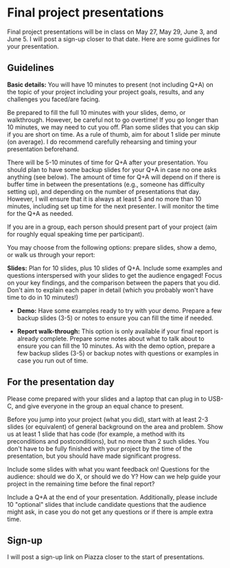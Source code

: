 # Final project presentations

Final project presentations will be in class on May 27, May 29, June 3, and June 5.
I will post a sign-up closer to that date.
Here are some guidlines for your presentation.

## Guidelines

**Basic details:** You will have 10 minutes to present (not including Q+A) on the topic of your project including your project goals, results, and any challenges you faced/are facing.

Be prepared to fill the full 10 minutes with your slides, demo, or walkthrough.
However, be careful not to go overtime! If you go longer than 10 minutes, we may need to cut you off. Plan some slides that you can skip if you are short on time.
As a rule of thumb, aim for about 1 slide per minute (on average).
I do recommend carefully rehearsing and timing your presentation beforehand.

There will be 5-10 minutes of time for Q+A after your presentation. You should plan to have some backup slides for your Q+A in case no one asks anything (see below).
The amount of time for Q+A will depend on if there is buffer time in between the presentations (e.g., someone has difficulty setting up), and depending on the number of presentations that day.
However, I will ensure that it is always at least 5 and no more than 10 minutes, including set up time for the next presenter. I will monitor the time for the Q+A as needed.

If you are in a group, each person should present part of your project (aim for roughly equal speaking time per participant).

You may choose from the following options: prepare slides, show a demo, or walk us through your report:

**Slides:** Plan for 10 slides, plus 10 slides of Q+A. Include some examples and questions interspersed with your slides to get the audience engaged! Focus on your key findings, and the comparison between the papers that you did. Don't aim to explain each paper in detail (which you probably won't have time to do in 10 minutes!)

- **Demo:** Have some examples ready to try with your demo. Prepare a few backup slides (3-5) or notes to ensure you can fill the time if needed.

- **Report walk-through:** This option is only available if your final report is already complete. Prepare some notes about what to talk about to ensure you can fill the 10 minutes. As with the demo option, prepare a few backup slides (3-5) or backup notes with questions or examples in case you run out of time.

## For the presentation day

Please come prepared with your slides and a laptop that can plug in to USB-C, and give everyone in the group an equal chance to present.

Before you jump into your project (what you did), start with at least 2-3 slides (or equivalent) of general background on the area and problem.
Show us at least 1 slide that has code (for example, a method with its preconditions and postconditions), but no more than 2 such slides.
You don't have to be fully finished with your project by the time of the presentation, but you should have made significant progress.

Include some slides with what you want feedback on! Questions for the audience: should we do X, or should we do Y? How can we help guide your project in the remaining time before the final report?

Include a Q+A at the end of your presentation. Additionally, please include 10 "optional" slides that include candidate questions that the audience might ask, in case you do not get any questions or if there is ample extra time.

## Sign-up

I will post a sign-up link on Piazza closer to the start of presentations.
